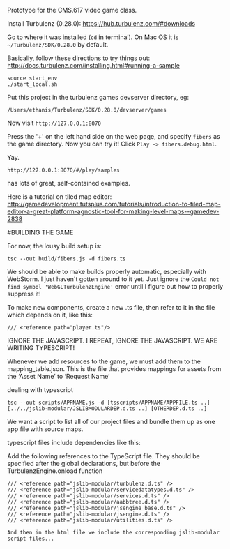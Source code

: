 Prototype for the CMS.617 video game class.

Install Turbulenz (0.28.0): https://hub.turbulenz.com/#downloads

Go to where it was installed (`cd` in terminal).
On Mac OS it is `~/Turbulenz/SDK/0.28.0` by default.

Basically, follow these directions to try things out:
http://docs.turbulenz.com/installing.html#running-a-sample

```
source start_env
./start_local.sh
```

Put this project in the turbulenz games devserver directory, eg:
```
/Users/ethanis/Turbulenz/SDK/0.28.0/devserver/games
```

Now visit `http://127.0.0.1:8070`

Press the '+' on the left hand side on the web page, and specify `fibers`
as the game directory. Now you can try it! Click `Play -> fibers.debug.html`.

Yay.

`http://127.0.0.1:8070/#/play/samples`

has lots of great, self-contained examples.

Here is a tutorial on tiled map editor:
http://gamedevelopment.tutsplus.com/tutorials/introduction-to-tiled-map-editor-a-great-platform-agnostic-tool-for-making-level-maps--gamedev-2838

#BUILDING THE GAME

For now, the lousy build setup is:
```
tsc --out build/fibers.js -d fibers.ts
```

We should be able to make builds properly automatic, especially with WebStorm. I just haven't gotten around to it yet.
Just ignore the `Could not find symbol 'WebGLTurbulenzEngine'` error until I figure out how to properly suppress it!

To make new components, create a new .ts file, then refer to it in the file which depends on it, like this:
```
/// <reference path="player.ts"/>
```

IGNORE THE JAVASCRIPT. I REPEAT, IGNORE THE JAVASCRIPT.
WE ARE WRITING TYPESCRIPT!


Whenever we add resources to the game, we must add them to the mapping_table.json.
This is the file that provides mappings for assets from the ‘Asset Name’ to ‘Request Name’

dealing with typescript

```
tsc --out scripts/APPNAME.js -d [tsscripts/APPNAME/APPFILE.ts ..] [../../jslib-modular/JSLIBMODULARDEP.d.ts ..] [OTHERDEP.d.ts ..]
```

We want a script to list all of our project files and bundle them up as one app file with source maps.

typescript files include dependencies like this:

Add the following references to the TypeScript file. They should be specified after the global declarations, but before the TurbulenzEngine.onload function

```
/// <reference path="jslib-modular/turbulenz.d.ts" />
/// <reference path="jslib-modular/servicedatatypes.d.ts" />
/// <reference path="jslib-modular/services.d.ts" />
/// <reference path="jslib-modular/aabbtree.d.ts" />
/// <reference path="jslib-modular/jsengine_base.d.ts" />
/// <reference path="jslib-modular/jsengine.d.ts" />
/// <reference path="jslib-modular/utilities.d.ts" />

And then in the html file we include the corresponding jslib-modular script files...